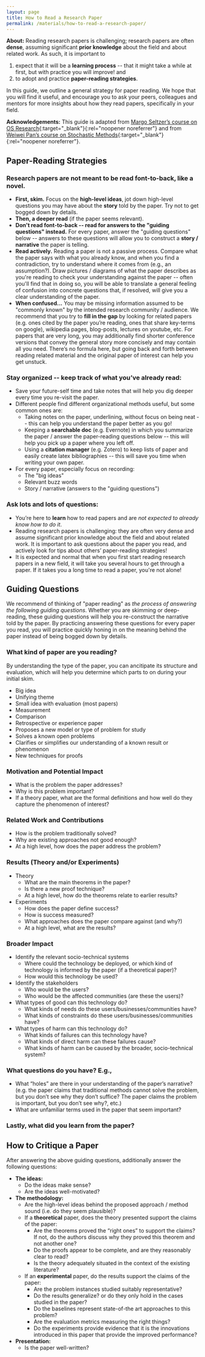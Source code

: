 ```yaml
---
layout: page
title: How to Read a Research Paper
permalink: /materials/how-to-read-a-research-paper/
---
```


**About:** 
Reading research papers is challenging; research papers are often **dense**, assuming significant **prior knowledge** about the field and about related work. 
As such, it is important to
1. expect that it will be a **learning process** -- that it might take a while at first, but with practice you will improve! and
2. to adopt and practice **paper-reading strategies**.

In this guide, we outline a general strategy for paper reading. 
We hope that you will find it useful, and encourage you to ask your peers, colleagues and mentors for more insights about how they read papers, specifically in your field.

**Acknowledgements:** This guide is adapted from [Margo Seltzer’s course on OS Research](https://www.seltzer.com/margo/teaching/CS508.21/intro.html){:target="_blank"}{:rel="noopener noreferrer"} and from  [Weiwei Pan’s course on Stochastic Methods](https://docs.google.com/document/d/1MPEOSairUkktoZmX1N8zcIaENjyirt-JgRfSD-HBymk/edit){:target="_blank"}{:rel="noopener noreferrer"}.


## Paper-Reading Strategies

### Research papers are **not** meant to be read font-to-back, like a novel. 
* **First, skim.** Focus on the **high-level ideas**, jot down high-level questions you may have about the **story** told by the paper. Try not to get bogged down by details. 
* **Then, a deeper read** (if the paper seems relevant). 
* **Don't read font-to-back -- read for answers to the "guiding questions" instead.** For every paper, answer the "guiding questions" below -- answers to these questions will allow you to construct a **story / narrative** the paper is telling.
* **Read actively.** Reading a paper is not a passive process. Compare what the paper says with what you already know, and when you find a contradiction, try to understand where it comes from (e.g., an assumption?). Draw pictures / diagrams of what the paper describes as you're reading to check your understanding against the paper -- often you'll find that in doing so, you will be able to translate a general feeling of confusion into concrete questions that, if resolved, will give you a clear understanding of the paper. 
* **When confused...** You may be missing information assumed to be "commonly known" by the intended research community / audience. We recommend that you try to **fill in the gap** by looking for related papers (e.g. ones cited by the paper you’re reading, ones that share key-terms on google), wikipedia pages, blog-posts, lectures on youtube, etc. For papers that are very long, you may additionally find shorter conference versions that convey the general story more concisely and may contain all you need. There’s no formula here, but going back and forth between reading related material and the original paper of interest can help you get unstuck.

### Stay organized -- keep track of what you’ve already read:
* Save your future-self time and take notes that will help you dig deeper every time you re-visit the paper. 
* Different people find different organizational methods useful, but some common ones are:
  - Taking notes on the paper, underlining, without focus on being neat -- this can help you understand the paper better as you go!
  - Keeping a **searchable doc** (e.g. Evernote) in which you summarize the paper / answer the paper-reading questions below -- this will help you pick up a paper where you left off.
  - Using a **citation manager** (e.g. Zotero) to keep lists of paper and easily create latex bibliographies -- this will save you time when writing your own paper.
* For every paper, especially focus on recording:
  - The "big ideas"
  - Relevant buzz words
  - Story / narrative (answers to the "guiding questions")

### Ask lots and lots of questions:
* You’re here to **learn** how to read papers and are *not expected to already know how to do it*.
* Reading research papers is challenging: they are often very dense and assume significant prior knowledge about the field and about related work. It is important to ask questions about the paper you read, and actively look for tips about others’ paper-reading strategies! 
* It is expected and normal that when you first start reading research papers in a new field, it will take you several hours to get through a paper. If it takes you a long time to read a paper, you're not alone!


## Guiding Questions

We recommend of thinking of "paper reading" as *the process of answering the following guiding questions*.
Whether you are skimming or deep-reading, these guiding questions will help you re-construct the narrative told by the paper.
By practicing answering these questions for every paper you read, you will practice quickly honing in on the meaning behind the paper instead of being bogged down by details. 

### What kind of paper are you reading? 
By understanding the type of the paper, you can ancitipate its structure and evaluation, which will help you determine which parts to 
on during your initial skim.
* Big idea 
* Unifying theme 
* Small idea with evaluation (most papers)
* Measurement
* Comparison
* Retrospective or experience paper
* Proposes a new model or type of problem for study 
* Solves a known open problems
* Clarifies or simplifies our understanding of a known result or phenomenon
* New techniques for proofs

### Motivation and Potential Impact 
* What is the problem the paper addresses?
* Why is this problem important?
* If a theory paper, what are the formal definitions and how well do they capture the phenomenon of interest?

### Related Work and Contributions 
* How is the problem traditionally solved?
* Why are existing approaches not good enough?
* At a high level, how does the paper address the problem?

### Results (Theory and/or Experiments)
* Theory
  - What are the main theorems in the paper?
  - Is there a new proof technique?
  - At a high level, how do the theorems relate to earlier results?
* Experiments
  - How does the paper define success?
  - How is success measured?
  - What approaches does the paper compare against (and why?)
  - At a high level, what are the results?

### Broader Impact
* Identify the relevant socio-technical systems
  - Where could the technology be deployed, or which kind of technology is informed by the paper (if a theoretical paper)?
  - How would this technology be used?
* Identify the stakeholders
  - Who would be the users?
  - Who would be the affected communities (are these the users)?
* What types of good can this technology do?
  - What kinds of needs do these users/businesses/communities have?
  - What kinds of constraints do these users/businesses/communities have?
* What types of harm can this technology do?
  - What kinds of failures can this technology have?
  - What kinds of direct harm can these failures cause?
  - What kinds of harm can be caused by the broader, socio-technical system?

### What questions do you have? E.g.,
* What “holes” are there in your understanding of the paper’s narrative? (e.g. the paper claims that traditional methods cannot solve the problem, but you don’t see why they don’t suffice? The paper claims the problem is important, but you don’t see why?, etc.)
* What are unfamiliar terms used in the paper that seem important?

### Lastly, what did you learn from the paper?


## How to Critique a Paper

After answering the above guiding questions, additionally answer the following questions:

* **The ideas:**
  - Do the ideas make sense?
  - Are the ideas well-motivated?
* **The methodology:**
  - Are the high-level ideas behind the proposed approach / method sound (i.e. do they seem plausible)?
  - If a **theoretical** paper, does the theory presented support the claims of the paper:
    - Are the theorems proved the “right ones” to support the claims? If not, do the authors discuss why they proved this theorem and not another one?
    - Do the proofs appear to be complete, and are they reasonably clear to read?
    - Is the theory adequately situated in the context of the existing literature?
  - If an **experimental** paper, do the results support the claims of the paper:
    - Are the problem instances studied suitably representative? 
    - Do the results generalize? or do they only hold in the cases studied in the paper?
    - Do the baselines represent state-of-the art approaches to this problem?
    - Are the evaluation metrics measuring the right things? 
    - Do the experiments provide evidence that it is the innovations introduced in this paper that provide the improved performance?
* **Presentation:**
  - Is the paper well-written?

